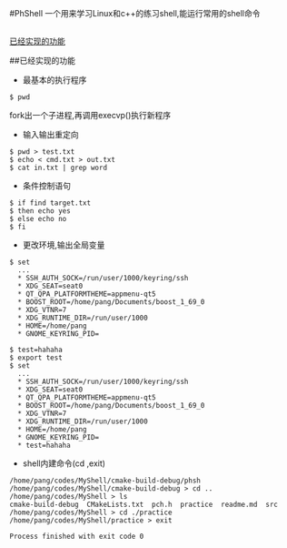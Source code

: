 #PhShell
一个用来学习Linux和c++的练习shell,能运行常用的shell命令
##
<a href="#t1">已经实现的功能</a>

##已经实现的功能  <a id="t1"/>
 - 最基本的执行程序
```
$ pwd
```
 fork出一个子进程,再调用execvp()执行新程序
 
 -  输入输出重定向
```
$ pwd > test.txt
$ echo < cmd.txt > out.txt
$ cat in.txt | grep word
```

 -  条件控制语句
```
$ if find target.txt
$ then echo yes
$ else echo no
$ fi
```

 -  更改环境,输出全局变量
```
$ set
  ...
  * SSH_AUTH_SOCK=/run/user/1000/keyring/ssh
  * XDG_SEAT=seat0
  * QT_QPA_PLATFORMTHEME=appmenu-qt5
  * BOOST_ROOT=/home/pang/Documents/boost_1_69_0
  * XDG_VTNR=7
  * XDG_RUNTIME_DIR=/run/user/1000
  * HOME=/home/pang
  * GNOME_KEYRING_PID=
  
$ test=hahaha
$ export test
$ set
  ...
  * SSH_AUTH_SOCK=/run/user/1000/keyring/ssh
  * XDG_SEAT=seat0
  * QT_QPA_PLATFORMTHEME=appmenu-qt5
  * BOOST_ROOT=/home/pang/Documents/boost_1_69_0
  * XDG_VTNR=7
  * XDG_RUNTIME_DIR=/run/user/1000
  * HOME=/home/pang
  * GNOME_KEYRING_PID=
  * test=hahaha

```
 - shell内建命令(cd ,exit)
```
/home/pang/codes/MyShell/cmake-build-debug/phsh
/home/pang/codes/MyShell/cmake-build-debug > cd ..
/home/pang/codes/MyShell > ls
cmake-build-debug  CMakeLists.txt  pch.h  practice  readme.md  src
/home/pang/codes/MyShell > cd ./practice
/home/pang/codes/MyShell/practice > exit

Process finished with exit code 0

```
